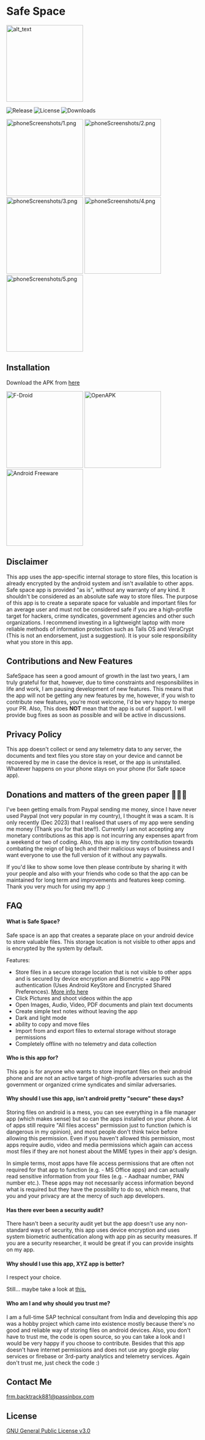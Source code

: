 # Safe Space

<img alt="alt_text" height="200px" src="https://github.com/aashishksahu/SafeSpace/blob/8431affcc3a5c5a5ac65f072638aef6f390a79b3/fastlane/metadata/android/en-US/images/featureGraphic.png" />

![Release](https://img.shields.io/github/v/release/aashishksahu/SafeSpace.svg?logo=github)
![License](https://img.shields.io/github/license/aashishksahu/SafeSpace.svg)
![Downloads](https://img.shields.io/github/downloads/aashishksahu/SafeSpace/total?labelColor=%23102C57&color=%23F8F0E5)

<p float="left">
  <img width="200px" src="https://github.com/aashishksahu/SafeSpace/blob/master/fastlane/metadata/android/en-US/images/phoneScreenshots/1.png" alt="phoneScreenshots/1.png" />
  <img width="200px" src="https://github.com/aashishksahu/SafeSpace/blob/master/fastlane/metadata/android/en-US/images/phoneScreenshots/2.png" alt="phoneScreenshots/2.png" />
  <img width="200px" src="https://github.com/aashishksahu/SafeSpace/blob/master/fastlane/metadata/android/en-US/images/phoneScreenshots/3.png" alt="phoneScreenshots/3.png" />
  <img width="200px" src="https://github.com/aashishksahu/SafeSpace/blob/master/fastlane/metadata/android/en-US/images/phoneScreenshots/4.png" alt="phoneScreenshots/4.png" />
  <img width="200px" src="https://github.com/aashishksahu/SafeSpace/blob/master/fastlane/metadata/android/en-US/images/phoneScreenshots/5.png" alt="phoneScreenshots/5.png" />
</p>

## Installation

Download the APK from [here](https://github.com/aashishksahu/SafeSpace/releases)

[<img alt="F-Droid" width="200px" src="https://user-content.gitlab-static.net/0cdd89e5cc347206465251782615ab91f99a542d/68747470733a2f2f6664726f69642e6769746c61622e696f2f617274776f726b2f62616467652f6765742d69742d6f6e2e706e67" />](https://f-droid.org/en/packages/org.privacymatters.safespace/)
[<img alt="OpenAPK" width="200px" src="https://www.openapk.net/images/openapk-badge.png" />](https://www.openapk.net/safe-space/org.privacymatters.safespace/)
[<img alt="Android Freeware" width="200px" src="https://www.androidfreeware.net/images/androidfreeware-badge.png" />](https://www.androidfreeware.net/download-safe-space-apk.html)

## Disclaimer

This app uses the app-specific internal storage to store files, this location is already encrypted
by the android system and isn't available to other apps. Safe space app is provided "as is", without
any warranty of any kind. It shouldn't be considered as an absolute safe way to store files. The
purpose of this app is to create a separate space for valuable and important files for an average
user and must not be considered safe if you are a high-profile target for hackers, crime syndicates,
government agencies and other such organizations. I recommend investing in a lightweight laptop with
more reliable methods of information protection such as Tails OS and VeraCrypt (This is not an
endorsement, just a suggestion). It is your sole responsibility what you store in this app.

## Contributions and New Features

SafeSpace has seen a good amount of growth in the last two years, I am truly grateful for that, however, due to time constraints and responsibilites in life and work, I am pausing development of new features. This means that the app will not be getting any new features by me, however, if you wish to contribute new features, you're most welcome, I'd be very happy to merge your PR. Also, This does **NOT** mean that the app is out of support. I will provide bug fixes as soon as possible and will be active in discussions.

## Privacy Policy

This app doesn't collect or send any telemetry data to any server, the documents and text files you
store stay on your device and cannot be recovered by me in case the device is reset, or the app is
uninstalled.
Whatever happens on your phone stays on your phone (for Safe space app).

## Donations and matters of the green paper 🤑🤑🤑

I've been getting emails from Paypal sending me money, since I have never used Paypal (not very
popular in my country), I thought it was a scam. It is only recently (Dec 2023) that I realised that
users of my app were sending me money (Thank you for that btw!!).
Currently I am not accepting any monetary contributions as this app is not incurring any expenses
apart from a weekend or two of coding. Also, this app is my tiny contribution towards combating the
reign of big tech and their malicious ways of business and I want everyone to use the full version
of it without any paywalls.

If you'd like to show some love then please contribute by sharing it with your people and also with
your friends who code so that the app can be maintained for long term and improvements and features
keep coming. Thank you very much for using my app :)

## FAQ

#### What is Safe Space?

Safe space is an app that creates a separate place on your android device to store valuable files.
This storage location is not visible to other apps and is encrypted by the system by default.

Features:

* Store files in a secure storage location that is not visible to other apps and is secured by
  device encryption and Biometric + app PIN authentication (Uses Android KeyStore and Encrypted
  Shared
  Preferences). [More info here](https://developer.android.com/training/data-storage/app-specific)
* Click Pictures and shoot videos within the app
* Open Images, Audio, Video, PDF documents and plain text documents
* Create simple text notes without leaving the app
* Dark and light mode
* ability to copy and move files
* Import from and export files to external storage without storage permissions
* Completely offline with no telemetry and data collection

#### Who is this app for?

This app is for anyone who wants to store important files on their android phone and are not an
active target of high-profile adversaries such as the government or organized crime syndicates and
similar adversaries.

#### Why should I use this app, isn't android pretty "secure" these days?

Storing files on android is a mess, you can see everything in a file manager app (which makes sense)
but so can the apps installed on your phone. A lot of apps still require "All files access"
permission just to function (which is dangerous in my opinion), and most people don't think twice
before allowing this permission. Even if you haven't allowed this permission, most apps require
audio, video and media permissions which again can access most files if they are not honest about
the MIME types in their app's design.

In simple terms, most apps have file access permissions that are often not required for that app to
function (e.g. - MS Office apps) and can actually read sensitive information from your files (e.g. -
Aadhaar number, PAN number etc.). These apps may not necessarily access information beyond what is
required but they have the possibility to do so, which means, that you and your privacy are at the
mercy of such app developers.

#### Has there ever been a security audit?

There hasn't been a security audit yet but the app doesn't use any non-standard ways of security,
this app uses device encryption and uses system biometric authentication along with app pin as
security measures.
If you are a security researcher, it would be great if you can provide insights on my app.

#### Why should I use this app, XYZ app is better?

I respect your choice.

Still... maybe take a look at [this.](https://github.com/aashishksahu/SafeSpace/issues/8)

#### Who am I and why should you trust me?

I am a full-time SAP technical consultant from India and developing this app was a hobby project
which came into existence mostly because there's no good and reliable way of storing files on
android devices. Also, you don't have to trust me, the code is open source, so you can take a look
and I would be very happy if you choose to contribute. Besides that this app doesn't have internet
permissions and does not use any google play services or firebase or 3rd-party analytics and
telemetry services. Again don't trust me, just check the code :)

## Contact Me

frm.backtrack881@passinbox.com

## License

[GNU General Public License v3.0](https://github.com/aashishksahu/SafeSpace/blob/master/LICENSE.md)
